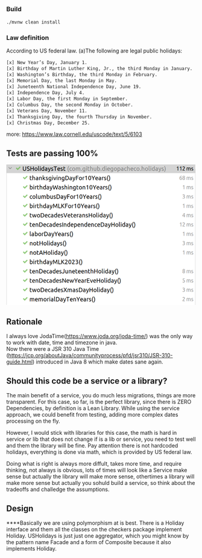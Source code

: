 ### Build 
```bash
./mvnw clean install 
```
### Law definition
According to US federal law. (a)The following are legal public holidays:
```
[x] New Year’s Day, January 1.
[x] Birthday of Martin Luther King, Jr., the third Monday in January.
[x] Washington’s Birthday, the third Monday in February.
[x] Memorial Day, the last Monday in May.
[x] Juneteenth National Independence Day, June 19.
[x] Independence Day, July 4.
[x] Labor Day, the first Monday in September.
[x] Columbus Day, the second Monday in October.
[x] Veterans Day, November 11.
[x] Thanksgiving Day, the fourth Thursday in November.
[x] Christmas Day, December 25.
```
more: https://www.law.cornell.edu/uscode/text/5/6103

## Tests are passing 100%
![image](tests-holidayts-passing.png)

## Rationale

I always love JodaTime(https://www.joda.org/joda-time/) was the only way
to work with date, time and timezone in java. <BR/> 
Now there were a JSR 310 Java Time (https://jcp.org/aboutJava/communityprocess/pfd/jsr310/JSR-310-guide.html)
introduced in Java 8 which make dates sane again. 

## Should this code be a service or a library?

The main benefit of a service, you do much less migrations, things are more transparent. 
For this case, so far, is the perfect library, since there is ZERO Dependencies, by definition is a Lean Library.
While using the service approach, we could benefit from testing, adding more complex dates processing on the fly.

However, I would stick with libraries for this case, the math is 
hard in service or lib that does not change if is a lib or service, 
you need to test well and them the library will be fine. 
Pay attention there is not hardcoded holidays, everything is done via math, which is provided by US federal law.

Doing what is right is always more diffult, takes more time, and require thinking, not always is obvious, lots of times will look like a Service make sense but actually the library will make more sense, othertimes a library will make more sense but actually you sohuld build a service, so think about the tradeoffs and challedge the assumptions.

## Design

****Basically we are using polymorphism at is best. There is a Holiday interface and them all the classes on the checkers package implement Holiday. USHolidays is just just one aggregator, which you might know by the pattern name Facade and a form of Composite because it also implements Holiday.